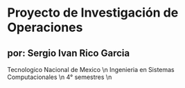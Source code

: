 # Proyecto de Investigación de Operaciones



## por: Sergio Ivan Rico Garcia

Tecnologico Nacional de Mexico \n
Ingenieria en Sistemas Computacionales \n
4° semestres \n

